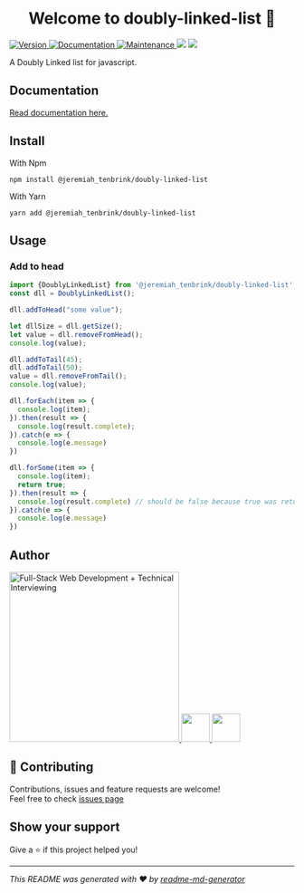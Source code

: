 <h1 align="center">Welcome to doubly-linked-list 👋</h1>
<p>
  <a href="https://www.npmjs.com/package/@jeremiah_tenbrink/doubly-linked-list" target="_blank">
    <img alt="Version" src="https://img.shields.io/npm/v/@jeremiah_tenbrink/doubly-linked-list.svg">
  </a>
  <a href="https://jeremiahtenbrink.github.io/doubly-linked-list/" target="_blank">
    <img alt="Documentation" src="https://img.shields.io/badge/documentation-yes-brightgreen.svg" />
  </a>
  <a href="https://github.com/jeremiahtenbrink/doubly-linked-list/graphs/commit-activity" target="_blank">
    <img alt="Maintenance" src="https://img.shields.io/badge/Maintained%3F-yes-green.svg" />
  </a>
  <a href="https://codeclimate.com/github/jeremiahtenbrink/doubly-linked-list/maintainability"><img src="https://api.codeclimate.com/v1/badges/2acff3b445772d7e55be/maintainability" /></a>
  <a href="https://codeclimate.com/github/jeremiahtenbrink/doubly-linked-list/test_coverage"><img src="https://api.codeclimate.com/v1/badges/2acff3b445772d7e55be/test_coverage" /></a>
</p>


A Doubly Linked list for javascript.

## Documentation
<a href="https://jeremiahtenbrink.github.io/doubly-linked-list/">Read
 documentation here.
</a>

## Install

With Npm

```shell script
npm install @jeremiah_tenbrink/doubly-linked-list
```

With Yarn

```shell script
yarn add @jeremiah_tenbrink/doubly-linked-list
```


## Usage

### Add to head
```javascript
import {DoublyLinkedList} from '@jeremiah_tenbrink/doubly-linked-list';
const dll = DoublyLinkedList();

dll.addToHead("some value");

let dllSize = dll.getSize();
let value = dll.removeFromHead();
console.log(value);

dll.addToTail(45);
dll.addToTail(50);
value = dll.removeFromTail();
console.log(value);

dll.forEach(item => {
  console.log(item);
}).then(result => {
  console.log(result.complete);
}).catch(e => {
  console.log(e.message)
})

dll.forSome(item => {
  console.log(item);
  return true;
}).then(result => {
  console.log(result.complete) // should be false because true was returned in the forSome callback function
}).catch(e => {
  console.log(e.message)
})


```


## Author

<a href="https://www.youracclaim.com/badges/f767c1ec-2b50-4901-a250-49b6d9467d37">
<img src="https://github-badge.vercel.app/api/badges/author/JeremiahTenbrink
" alt
="Full-Stack Web Development + Technical Interviewing" height="300" />
</a>
<a href="https://www.linkedin.com/in/jeremiahtenbrink/">
<img src="https://github-badge.vercel.app/api/badges/linkedin/@JeremiahTenbrink" height="50"/>
</a>
<a href="https://github.com/jeremiahtenbrink">
<img src="https://github-badge.vercel.app/api/badges/github/@JeremiahTenbrink
" height="50"/>
</a>


## 🤝 Contributing

Contributions, issues and feature requests are welcome!<br />Feel free to check [issues page](https://github.com/jeremiahtenbrink/doubly-linked-list/issues)

## Show your support

Give a ⭐️ if this project helped you!

***
_This README was generated with ❤️ by [readme-md-generator](https://github.com/kefranabg/readme-md-generator)_
